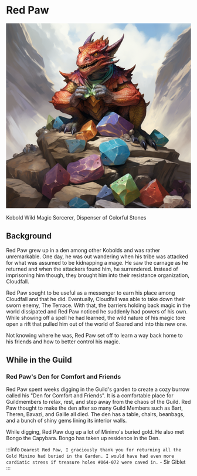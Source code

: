 # Red Paw

![Red Paw](Red_Paw.png)

Kobold Wild Magic Sorcerer, Dispenser of Colorful Stones

## Background
Red Paw grew up in a den among other Kobolds and was rather unremarkable. One day, he was out wandering when his tribe was attacked for what was assumed to be kidnapping a mage. He saw the carnage as he returned and when the attackers found him, he surrendered. Instead of imprisoning him though, they brought him into their resistance organization, Cloudfall.

Red Paw sought to be useful as a messenger to earn his place among Cloudfall and that he did. Eventually, Cloudfall was able to take down their sworn enemy, The Terrace. With that, the barriers holding back magic in the world dissipated and Red Paw noticed he suddenly had powers of his own. While showing off a spell he had learned, the wild nature of his magic tore open a rift that pulled him out of the world of Saared and into this new one.

Not knowing where he was, Red Paw set off to learn a way back home to his friends and how to better control his magic.

## While in the Guild

### Red Paw's Den for Comfort and Friends

Red Paw spent weeks digging in the Guild's garden to create a cozy burrow called his "Den for Comfort and Friends". It is a comfortable place for Guildmembers to relax, rest, and step away from the chaos of the Guild. Red Paw thought to make the den after so many Guild Members such as Bart, Theren, Bavazi, and Gaille all died. The den has a table, chairs, beanbags, and a bunch of shiny gems lining its interior walls.

While digging, Red Paw dug up a lot of Minimo's buried gold. He also met Bongo the Capybara. Bongo has taken up residence in the Den.

:::info 
`Dearest Red Paw, I graciously thank you for returning all the Gold Minimo had buried in the Garden. I would have had even more cardiatic stress if treasure holes #064-072 were caved in.` - Sir Giblet
:::

